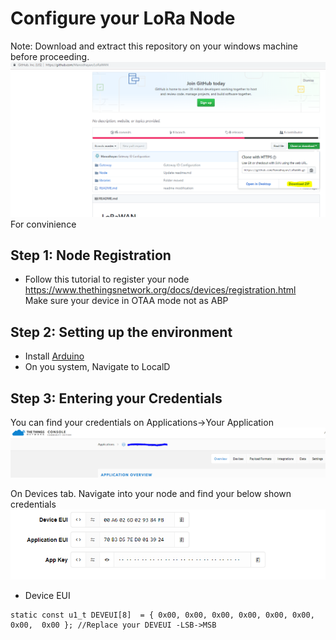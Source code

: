 # Configure your LoRa Node
Note: Download and extract this repository on your windows machine before proceeding.<br>
![Credentials](download.png)
For convinience
## Step 1: Node Registration
- Follow this tutorial to register your node
https://www.thethingsnetwork.org/docs/devices/registration.html
<br>Make sure your device in OTAA mode not as ABP

## Step 2: Setting up the environment
- Install [Arduino](https://www.arduino.cc/download_handler.php?f=/arduino-1.8.7-windows.exe)
- On you system, Navigate to LocalD 
## Step 3: Entering your Credentials
You can find your credentials on Applications->Your Application<br>
![Credentials](navigate.png)

On Devices tab. Navigate into your node and find your below shown credentials
![Credentials](credentials.png)
- Device EUI
 ```
 static const u1_t DEVEUI[8]  = { 0x00, 0x00, 0x00, 0x00, 0x00, 0x00, 0x00,  0x00 }; //Replace your DEVEUI -LSB->MSB
 ```
 